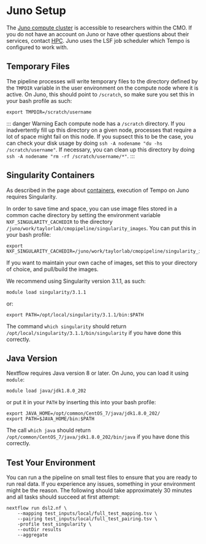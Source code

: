 # Juno Setup

The [Juno compute cluster](http://mskcchpc.org/display/CLUS/Juno+Cluster+Guide) is accessible to researchers within the CMO. If you do not have an account on Juno or have other questions about their services, contact [HPC](http://hpc.mskcc.org/contact-us). Juno uses the LSF job scheduler which Tempo is configured to work with.

## Temporary Files

The pipeline processes will write temporary files to the directory defined by the `TMPDIR` variable in the user environment on the compute node where it is active. On Juno, this should point to `/scratch`, so make sure you set this in your bash profile as such:
```shell
export TMPDIR=/scratch/username
```

::: danger Warning
Each compute node has a `/scratch` directory. If you inadvertently fill up this directory on a given node, processes that require a lot of space might fail on this node. If you supsect this to be the case, you can check your disk usage by doing `ssh -A nodename "du -hs /scratch/username"`. If necessary, you can clean up this directory by doing `ssh -A nodename "rm -rf /scratch/username/*"`.
:::

## Singularity Containers

As described in the page about [containers](working-with-containers.md), execution of Tempo on Juno requires Singularity. 

In order to save time and space, you can use image files stored in a common cache directory by setting the environment variable `NXF_SINGULARITY_CACHEDIR` to the directory `/juno/work/taylorlab/cmopipeline/singularity_images`. You can put this in your bash profile:

```shell
export NXF_SINGULARITY_CACHEDIR=/juno/work/taylorlab/cmopipeline/singularity_images
```

If you want to maintain your own cache of images, set this to your directory of choice, and pull/build the images. 

We recommend using Singularity version 3.1.1, as such:
```shell
module load singularity/3.1.1
```
or:
```shell
export PATH=/opt/local/singularity/3.1.1/bin:$PATH
```
The command `which singularity` should return `/opt/local/singularity/3.1.1/bin/singularity` if you have done this correctly. 

## Java Version

Nextflow requires Java version 8 or later. On Juno, you can load it using `module`:
```shell
module load java/jdk1.8.0_202
```
or put it in your `PATH` by inserting this into your bash profile:
```shell
export JAVA_HOME=/opt/common/CentOS_7/java/jdk1.8.0_202/
export PATH=$JAVA_HOME/bin:$PATH
```
The call `which java` should return `/opt/common/CentOS_7/java/jdk1.8.0_202/bin/java` if you have done this correctly.

## Test Your Environment

You can run a the pipeline on small test files to ensure that you are ready to run real data. If you experience any issues, something in your environment might be the reason. The following should take approximately 30 minutes and all tasks should succeed at first attempt:

```shell
nextflow run dsl2.nf \
    --mapping test_inputs/local/full_test_mapping.tsv \
    --pairing test_inputs/local/full_test_pairing.tsv \
    -profile test_singularity \
    --outDir results
    --aggregate
```
